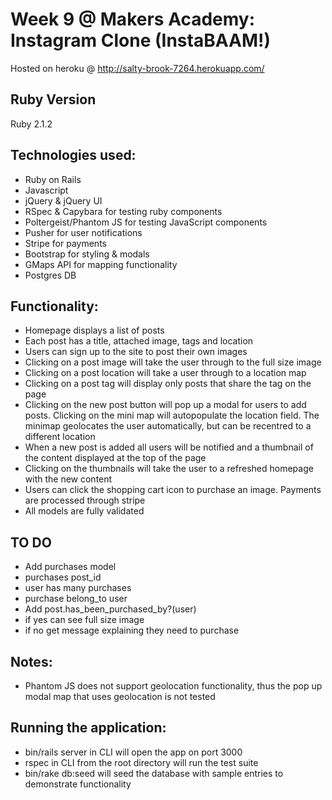 Week 9 @ Makers Academy: Instagram Clone (InstaBAAM!)
=====================================================

Hosted on heroku @ http://salty-brook-7264.herokuapp.com/

Ruby Version
------------

Ruby 2.1.2

Technologies used:
------------------
- Ruby on Rails
- Javascript
- jQuery & jQuery UI
- RSpec & Capybara for testing ruby components
- Poltergeist/Phantom JS for testing JavaScript components
- Pusher for user notifications
- Stripe for payments
- Bootstrap for styling & modals
- GMaps API for mapping functionality
- Postgres DB

Functionality:
--------------
- Homepage displays a list of posts
- Each post has a title, attached image, tags and location
- Users can sign up to the site to post their own images
- Clicking on a post image will take the user through to the full size image
- Clicking on a post location will take a user through to a location map
- Clicking on a post tag will display only posts that share the tag on the page
- Clicking on the new post button will pop up a modal for users to add posts. Clicking on the mini map will autopopulate the location field. The minimap geolocates the user automatically, but can be recentred to a different location
- When a new post is added all users will be notified and a thumbnail of the content displayed at the top of the page
- Clicking on the thumbnails will take the user to a refreshed homepage with the new content
- Users can click the shopping cart icon to purchase an image. Payments are processed through stripe
- All models are fully validated

TO DO
------

- Add purchases model
- purchases post_id 
- user has many purchases
- purchase belong_to user
- Add post.has_been_purchased_by?(user)
- if yes can see full size image
- if no get message explaining they need to purchase

Notes:
------
- Phantom JS does not support geolocation functionality, thus the pop up modal map that uses geolocation is not tested

Running the application:
------------------------
- bin/rails server in CLI will open the app on port 3000
- rspec in CLI from the root directory will run the test suite
- bin/rake db:seed will seed the database with sample entries to demonstrate functionality

